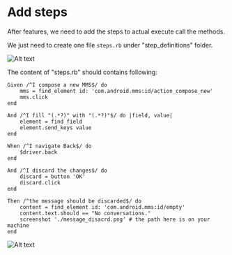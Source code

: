 # Add steps

After features, we need to add the steps to actual execute call the methods.

We just need to create one file `steps.rb` under "step_definitions" folder.

![Alt text](https://raw.githubusercontent.com/hy1984427/appium/master/images/android_cucumber_folder_structure_steps.png "step_definitions")

The content of "steps.rb" should contains following:

<pre><code>Given /^I compose a new MMS$/ do
	mms = find_element id: 'com.android.mms:id/action_compose_new'
	mms.click
end

And /^I fill "(.*?)" with "(.*?)"$/ do |field, value|
	element = find field
	element.send_keys value
end

When /^I navigate Back$/ do
	$driver.back
end

And /^I discard the changes$/ do
	discard = button 'OK'
	discard.click
end

Then /^the message should be discarded$/ do
	content = find_element id: 'com.android.mms:id/empty'
	content.text.should == "No conversations."
	screenshot './message_disacrd.png' # the path here is on your machine
end
</code></pre>

![Alt text](https://raw.githubusercontent.com/hy1984427/appium/master/images/android_cucumber_steps.png "steps.rb")
